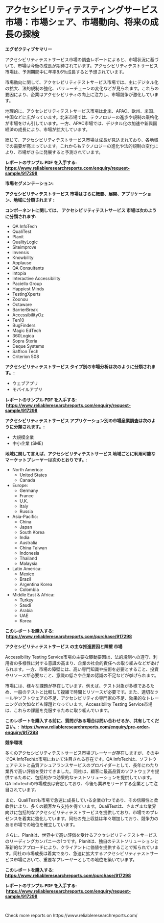 <p><h1>アクセシビリティテスティングサービス市場：市場シェア、市場動向、将来の成長の探検</h1></p><p><strong>エグゼクティブサマリー</strong></p>
<p><p>アクセシビリティテストサービス市場の調査レポートによると、市場状況に基づいて、市場は今後の成長が期待されています。アクセシビリティテストサービス市場は、予測期間中に年率8.6％成長すると予想されています。</p><p>市場動向に関して、アクセシビリティテストサービス市場では、主にデジタル化の拡大、法的規制の強化、バリューチェーンの変化などが見られます。これらの要因により、企業はアクセシビリティの向上に注力し、市場競争が激化しています。</p><p>地理的に、アクセシビリティテストサービス市場は北米、APAC、欧州、米国、中国などに広がっています。北米市場では、テクノロジーの進歩や規制の厳格化が市場をけん引しています。一方、APAC市場では、デジタル化の加速や新興国経済の成長により、市場が拡大しています。</p><p>総じて、アクセシビリティテストサービス市場は成長が見込まれており、各地域での需要が高まっています。これからもテクノロジーの進化や法的規制の変化により、市場がさらに発展すると予測されています。</p></p>
<p><strong>レポートのサンプル PDF を入手する: <a href="https://www.reliableresearchreports.com/enquiry/request-sample/917298">https://www.reliableresearchreports.com/enquiry/request-sample/917298</a></strong></p>
<p><strong>市場セグメンテーション:</strong></p>
<p><strong> アクセシビリティテストサービス 市場はさらに概要、展開、アプリケーション、地域に分類されます :</strong></p>
<p><strong>コンポーネントに関しては、 アクセシビリティテストサービス 市場は次のように分類されます: &nbsp;</strong></p>
<p><ul><li>QA InfoTech</li><li>QualiTest</li><li>Planit</li><li>QualityLogic</li><li>Siteimprove</li><li>Invensis</li><li>Knowbility</li><li>Applause</li><li>QA Consultants</li><li>Intopia</li><li>Interactive Accessibility</li><li>Paciello Group</li><li>Happiest Minds</li><li>TestingXperts</li><li>Zoonou</li><li>Octaware</li><li>BarrierBreak</li><li>AccessibilityOz</li><li>Ten10</li><li>BugFinders</li><li>Magic EdTech</li><li>360Logica</li><li>Sopra Steria</li><li>Deque Systems</li><li>Saffron Tech</li><li>Criterion 508</li></ul></p>
<p><strong> アクセシビリティテストサービス タイプ別の市場分析は次のように分類されます。:</strong></p>
<p><ul><li>ウェブアプリ</li><li>モバイルアプリ</li></ul></p>
<p><strong>レポートのサンプル PDF を入手する: &nbsp;<a href="https://www.reliableresearchreports.com/enquiry/request-sample/917298">https://www.reliableresearchreports.com/enquiry/request-sample/917298</a></strong></p>
<p><strong> アクセシビリティテストサービス アプリケーション別の市場産業調査は次のように分類されます。:</strong></p>
<p><ul><li>大規模企業</li><li>中小企業 (SME)</li></ul></p>
<p><strong>地域に関して言えば、アクセシビリティテストサービス 地域ごとに利用可能なマーケットプレーヤーは次のとおりです。:</strong></p>
<p><ul>
    <li>
        North America:
        <ul>
            <li>United States</li>
            <li>Canada</li>
        </ul>
    </li>
    <li>
        Europe:
        <ul>
            <li>Germany</li>
            <li>France</li>
            <li>U.K.</li>
            <li>Italy</li>
            <li>Russia</li>
        </ul>
    </li>
    <li>
        Asia-Pacific:
        <ul>
            <li>China</li>
            <li>Japan</li>
            <li>South Korea</li>
            <li>India</li>
            <li>Australia</li>
            <li>China Taiwan</li>
            <li>Indonesia</li>
            <li>Thailand</li>
            <li>Malaysia</li>
        </ul>
    </li>
    <li>
        Latin America:
        <ul>
            <li>Mexico</li>
            <li>Brazil</li>
            <li>Argentina Korea</li>
            <li>Colombia</li>
        </ul>
    </li>
    <li>
        Middle East & Africa:
        <ul>
            <li>Turkey</li>
            <li>Saudi</li>
            <li>Arabia</li>
            <li>UAE</li>
            <li>Korea</li>
        </ul>
    </li>
    </ul></p>
<p><strong>このレポートを購入する: &nbsp;<a href="https://www.reliableresearchreports.com/purchase/917298">https://www.reliableresearchreports.com/purchase/917298</a></strong></p>
<p><strong>アクセシビリティテストサービス の主な推進要因と障壁 市場</strong></p>
<p><p>Accessibility Testing Service市場の主要な駆動要因は、法的規制への遵守、利用者の多様性に対する意識の高まり、企業の社会的責任への取り組みなどがあげられます。一方、市場の障壁には、高い専門知識や技術を必要とすること、投資やリソースが必要なこと、意識の低さや企業の認識の不足などが挙げられます。</p><p>市場には、様々な課題が存在しています。例えば、テスト対象が多様であるため、一般のテストと比較して複雑で時間とリソースが必要です。また、適切なツールやソフトウェアの不足、アクセシビリティの専門家の不足、効果的なトレーニングの欠如なども課題となっています。Accessibility Testing Service市場は、これらの課題を克服するために取り組んでいます。</p></p>
<p><strong>このレポートを購入する前に、質問がある場合は問い合わせるか、共有してください。:&nbsp; <a href="https://www.reliableresearchreports.com/enquiry/pre-order-enquiry/917298">https://www.reliableresearchreports.com/enquiry/pre-order-enquiry/917298</a></strong></p>
<p><strong>競争環境</strong></p>
<p><p>多くのアクセシビリティテストサービス市場プレーヤーが存在しますが、その中でQA InfoTechは市場において注目される存在です。QA InfoTechは、ソフトウェアテストと品質アシュアランスサービスのプロバイダーとして、長年にわたり業界で高い評価を受けてきました。同社は、顧客に最高品質のソフトウェアを提供するために、包括的かつ効果的なテストソリューションを提供しています。QA InfoTechの市場成長は安定しており、今後も業界をリードする企業として注目されています。</p><p>また、QualiTestも市場で急速に成長している企業の1つであり、その信頼性と柔軟性により、多くの顧客から支持を得ています。QualiTestは、さまざまな業界向けに包括的なアクセシビリティテストサービスを提供しており、市場でのプレゼンスを着実に強化しています。同社の売上収益は年々増加しており、競争力のある市場での地位を確立しています。</p><p>さらに、Planitは、世界中で高い評価を受けるアクセシビリティテストサービスのリーディングカンパニーの1つです。Planitは、独自のテストソリューションと革新的なアプローチにより、クライアントに価値を提供することで知られています。同社の市場成長は着実であり、急速に拡大するアクセシビリティテストサービス市場において、重要なプレーヤーとしての地位を築いています。</p></p>
<p><strong>このレポートを購入する: &nbsp; <a href="https://www.reliableresearchreports.com/purchase/917298">https://www.reliableresearchreports.com/purchase/917298</a></strong></p>
<p><strong>レポートのサンプル PDF を入手する: &nbsp;<a href="https://www.reliableresearchreports.com/enquiry/request-sample/917298">https://www.reliableresearchreports.com/enquiry/request-sample/917298</a></strong><strong></strong></p>
<p>&nbsp;</p>
<p>Check more reports on https://www.reliableresearchreports.com/</p>